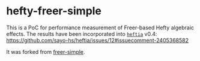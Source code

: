 # hefty-freer-simple

This is a PoC for performance measurement of Freer-based Hefty algebraic effects.
The results have been incorporated into [`heftia`](https://github.com/sayo-hs/heftia) v0.4: https://github.com/sayo-hs/heftia/issues/12#issuecomment-2405368582

It was forked from [freer-simple](https://github.com/lexi-lambda/freer-simple).


